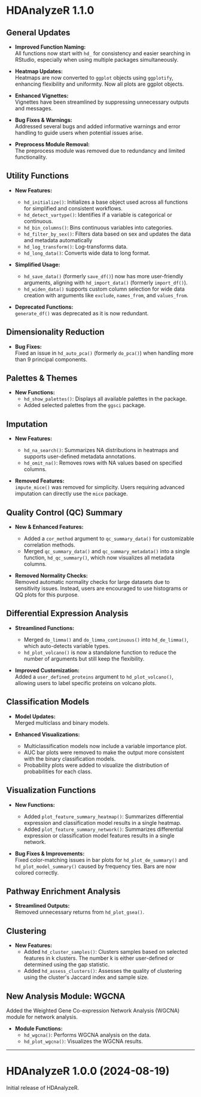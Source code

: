 # HDAnalyzeR 1.1.0

## General Updates
- **Improved Function Naming:**  
  All functions now start with `hd_` for consistency and easier searching in RStudio, especially when using multiple packages simultaneously.

- **Heatmap Updates:**  
  Heatmaps are now converted to `ggplot` objects using `ggplotify`, enhancing flexibility and uniformity. Now all plots are ggplot objects.

- **Enhanced Vignettes:**  
  Vignettes have been streamlined by suppressing unnecessary outputs and messages.

- **Bug Fixes & Warnings:**  
  Addressed several bugs and added informative warnings and error handling to guide users when potential issues arise.

- **Preprocess Module Removal:**  
  The preprocess module was removed due to redundancy and limited functionality.

## Utility Functions
- **New Features:**  
  - `hd_initialize()`: Initializes a base object used across all functions for simplified and consistent workflows.  
  - `hd_detect_vartype()`: Identifies if a variable is categorical or continuous.
  - `hd_bin_columns()`: Bins continuous variables into categories.
  - `hd_filter_by_sex()`: Filters data based on sex and updates the data and metadata automatically
  - `hd_log_transform()`: Log-transforms data.
  - `hd_long_data()`: Converts wide data to long format.
  
- **Simplified Usage:**  
  - `hd_save_data()` (formerly `save_df()`) now has more user-friendly arguments, aligning with `hd_import_data()` (formerly `import_df()`).
  - `hd_widen_data()` supports custom column selection for wide data creation with arguments like `exclude`, `names_from`, and `values_from`.

- **Deprecated Functions:**  
  `generate_df()` was deprecated as it is now redundant.

## Dimensionality Reduction
- **Bug Fixes:**  
  Fixed an issue in `hd_auto_pca()` (formerly `do_pca()`) when handling more than 9 principal components.

## Palettes & Themes
- **New Functions:**  
  - `hd_show_palettes()`: Displays all available palettes in the package.
  - Added selected palettes from the `ggsci` package.

## Imputation
- **New Features:**  
  - `hd_na_search()`: Summarizes NA distributions in heatmaps and supports user-defined metadata annotations.  
  - `hd_omit_na()`: Removes rows with NA values based on specified columns.

- **Removed Features:**  
  `impute_mice()` was removed for simplicity. Users requiring advanced imputation can directly use the `mice` package.

## Quality Control (QC) Summary
- **New & Enhanced Features:**  
  - Added a `cor_method` argument to `qc_summary_data()` for customizable correlation methods.  
  - Merged `qc_summary_data()` and `qc_summary_metadata()` into a single function, `hd_qc_summary()`, which now visualizes all metadata columns.

- **Removed Normality Checks:**  
  Removed automatic normality checks for large datasets due to sensitivity issues. Instead, users are encouraged to use histograms or QQ plots for this purpose.

## Differential Expression Analysis
- **Streamlined Functions:**  
  - Merged `do_limma()` and `do_limma_continuous()` into `hd_de_limma()`, which auto-detects variable types.  
  - `hd_plot_volcano()` is now a standalone function to reduce the number of arguments but still keep the flexibility.

- **Improved Customization:**  
  Added a `user_defined_proteins` argument to `hd_plot_volcano()`, allowing users to label specific proteins on volcano plots.

## Classification Models
- **Model Updates:**  
  Merged multiclass and binary models.
  
- **Enhanced Visualizations:**  
  - Multiclassification models now include a variable importance plot.  
  - AUC bar plots were removed to make the output more consistent with the binary classification models.
  - Probability plots were added to visualize the distribution of probabilities for each class.

## Visualization Functions
- **New Functions:**  
  - Added `plot_feature_summary_heatmap()`: Summarizes differential expression and classification model results in a single heatmap.
  - Added `plot_feature_summary_network()`: Summarizes differential expression or classification model features results in a single network.

- **Bug Fixes & Improvements:**  
  Fixed color-matching issues in bar plots for `hd_plot_de_summary()` and `hd_plot_model_summary()` caused by frequency ties. Bars are now colored correctly.  

## Pathway Enrichment Analysis
- **Streamlined Outputs:**  
  Removed unnecessary returns from `hd_plot_gsea()`.

## Clustering
- **New Features:**  
  - Added `hd_cluster_samples()`: Clusters samples based on selected features in k clusters. The number k is either user-defined or determined using the gap statistic.
  - Added `hd_assess_clusters()`: Assesses the quality of clustering using the cluster's Jaccard index and sample size.
  
## New Analysis Module: WGCNA
Added the Weighted Gene Co-expression Network Analysis (WGCNA) module for network analysis.
- **Module Functions:**  
  - `hd_wgcna()`: Performs WGCNA analysis on the data.
  - `hd_plot_wgcna()`: Visualizes the WGCNA results.
  
---

# HDAnalyzeR 1.0.0 (2024-08-19)

Initial release of HDAnalyzeR.
